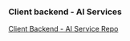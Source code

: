 ### Client backend - AI Services

[Client Backend - AI Service Repo](https://github.com/itbaduc/LongTiengVideo_Client_Backend)

